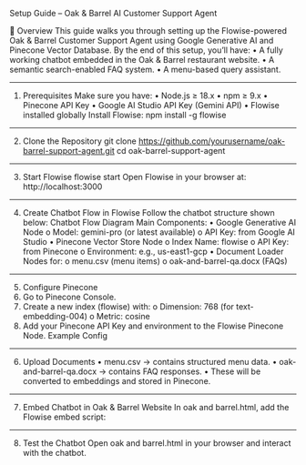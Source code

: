 Setup Guide – Oak & Barrel AI Customer Support Agent

📌 Overview
This guide walks you through setting up the Flowise-powered Oak & Barrel Customer Support Agent using Google Generative AI and Pinecone Vector Database.
By the end of this setup, you’ll have:
•	A fully working chatbot embedded in the Oak & Barrel restaurant website.
•	A semantic search-enabled FAQ system.
•	A menu-based query assistant.
________________________________________

1. Prerequisites
Make sure you have:
•	Node.js ≥ 18.x
•	npm ≥ 9.x
•	Pinecone API Key
•	Google AI Studio API Key (Gemini API)
•	Flowise installed globally
Install Flowise:
npm install -g flowise
________________________________________

2. Clone the Repository
git clone https://github.com/yourusername/oak-barrel-support-agent.git
cd oak-barrel-support-agent
________________________________________

3. Start Flowise
flowise start
Open Flowise in your browser at:
http://localhost:3000
________________________________________

4. Create Chatbot Flow in Flowise
Follow the chatbot structure shown below:
Chatbot Flow Diagram
Main Components:
•	Google Generative AI Node
o	Model: gemini-pro (or latest available)
o	API Key: from Google AI Studio
•	Pinecone Vector Store Node
o	Index Name: flowise
o	API Key: from Pinecone
o	Environment: e.g., us-east1-gcp
•	Document Loader Nodes for:
o	menu.csv (menu items)
o	oak-and-barrel-qa.docx (FAQs)
________________________________________

5. Configure Pinecone
1.	Go to Pinecone Console.
2.	Create a new index (flowise) with:
o	Dimension: 768 (for text-embedding-004)
o	Metric: cosine
3.	Add your Pinecone API Key and environment to the Flowise Pinecone Node.
Example Config
________________________________________

6. Upload Documents
•	menu.csv → contains structured menu data.
•	oak-and-barrel-qa.docx → contains FAQ responses.
•	These will be converted to embeddings and stored in Pinecone.
________________________________________

7. Embed Chatbot in Oak & Barrel Website
In oak and barrel.html, add the Flowise embed script:
<script type="module">
import Chatbot from "https://cdn.jsdelivr.net/npm/flowise-embed/dist/web.js"
Chatbot.init({
    chatflowid: "YOUR_CHATFLOW_ID",
    apiHost: "http://localhost:3000",
})
</script>
________________________________________
8. Test the Chatbot
Open oak and barrel.html in your browser and interact with the chatbot.

